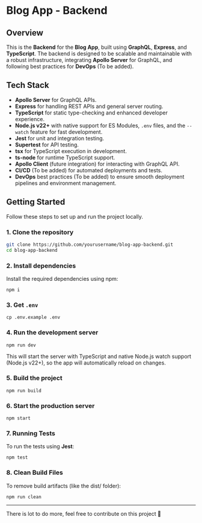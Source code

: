 # Blog App - Backend

## Overview

This is the **Backend** for the **Blog App**, built using **GraphQL**, **Express**, and **TypeScript**. The backend is designed to be scalable and maintainable with a robust infrastructure, integrating **Apollo Server** for GraphQL, and following best practices for **DevOps** (To be added).

## Tech Stack

- **Apollo Server** for GraphQL APIs.
- **Express** for handling REST APIs and general server routing.
- **TypeScript** for static type-checking and enhanced developer experience.
- **Node.js v22+** with native support for ES Modules, `.env` files, and the `--watch` feature for fast development.
- **Jest** for unit and integration testing.
- **Supertest** for API testing.
- **tsx** for TypeScript execution in development.
- **ts-node** for runtime TypeScript support.
- **Apollo Client** (future integration) for interacting with GraphQL API.
- **CI/CD** (To be added) for automated deployments and tests.
- **DevOps** best practices (To be added) to ensure smooth deployment pipelines and environment management.

## Getting Started

Follow these steps to set up and run the project locally.

### 1. Clone the repository

```bash
git clone https://github.com/yourusername/blog-app-backend.git
cd blog-app-backend
```
### 2. Install dependencies
Install the required dependencies using npm:
```
npm i
```

### 3. Get `.env`
```
cp .env.example .env
```

### 4. Run the development server
```
npm run dev
```
This will start the server with TypeScript and native Node.js watch support (Node.js v22+), so the app will automatically reload on changes.

### 5. Build the project
```
npm run build
```

### 6. Start the production server
```
npm start
```

### 7. Running Tests
To run the tests using **Jest**:
```
npm test
```

### 8. Clean Build Files
To remove build artifacts (like the dist/ folder):
```
npm run clean
```

---

There is lot to do more, feel free to contribute on this project 🚀
